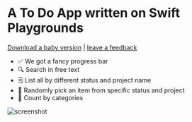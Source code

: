 # A To Do App written on Swift Playgrounds
[Download a baby version](https://www.icloud.com/iclouddrive/0dHEmdsfpNHDPrsro91Am2HMg#SwiftTodo) | [leave a feedback](https://github.com/wzhub/wzhub.github.io/discussions)
- ✅ We got a fancy progress bar
- 🔍 Search in free text
- 🗒 List all by different status and project name
- 🥢 Randomly pick an item from specific status and project
- 🧩 Count by categories

![screenshot](https://github.com/wzhub/wzhub.github.io/blob/c11162d4b24b023d74230d74e78049178ea9b58f/main.png)
